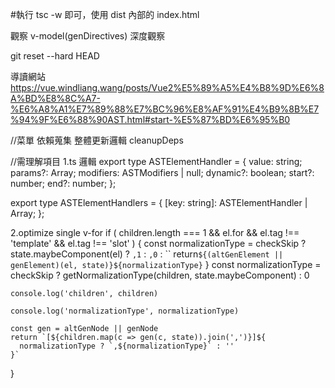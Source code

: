 #執行 tsc -w 即可，使用 dist 內部的 index.html

觀察 v-model(genDirectives)  深度觀察

git reset --hard HEAD

導讀網站
https://vue.windliang.wang/posts/Vue2%E5%89%A5%E4%B8%9D%E6%8A%BD%E8%8C%A7-%E6%A8%A1%E7%89%88%E7%BC%96%E8%AF%91%E4%B9%8B%E7%94%9F%E6%88%90AST.html#start-%E5%87%BD%E6%95%B0

//菜單
依賴蒐集
整體更新邏輯
cleanupDeps

//需理解項目
1.ts 邏輯
export type ASTElementHandler = {
value: string;
params?: Array<any>;
modifiers: ASTModifiers | null;
dynamic?: boolean;
start?: number;
end?: number;
};

export type ASTElementHandlers = {
[key: string]: ASTElementHandler | Array<ASTElementHandler>;
};

2.optimize single v-for
if (
children.length === 1 &&
el.for &&
el.tag !== 'template' &&
el.tag !== 'slot'
) {
const normalizationType = checkSkip
? state.maybeComponent(el)
? `,1`
: `,0`
: ``      return`${(altGenElement || genElement)(el, state)}${normalizationType}`
}
const normalizationType = checkSkip
? getNormalizationType(children, state.maybeComponent)
: 0

    console.log('children', children)

    console.log('normalizationType', normalizationType)

    const gen = altGenNode || genNode
    return `[${children.map(c => gen(c, state)).join(',')}]${
      normalizationType ? `,${normalizationType}` : ''
    }`

}

